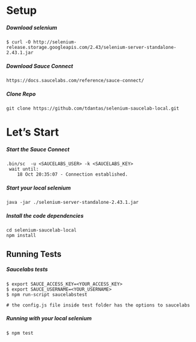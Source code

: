 # Setup

##### Download selenium

	$ curl -O http://selenium-release.storage.googleapis.com/2.43/selenium-server-standalone-2.43.1.jar
	

##### Download Sauce Connect
	https://docs.saucelabs.com/reference/sauce-connect/ 
	
##### Clone Repo
	git clone https://github.com/tdantas/selenium-saucelab-local.git
	



# Let’s Start 


##### Start the Sauce Connect

	.bin/sc  -u <SAUCELABS_USER> -k <SAUCELABS_KEY>
	 wait until:
		18 Oct 20:35:07 - Connection established.
	
##### Start your local selenium
	java -jar ./selenium-server-standalone-2.43.1.jar
	
##### Install the code dependencies
	cd selenium-saucelab-local
	npm install
	

## Running Tests

##### Saucelabs tests
	$ export SAUCE_ACCESS_KEY=<YOUR_ACCESS_KEY>
	$ export SAUCE_USERNAME=<YOUR_USERNAME>
	$ npm run-script saucelabstest
	
	# the config.js file inside test folder has the options to saucelabs 
	
##### Running with your local selenium
	$ npm test
	